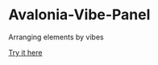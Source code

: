 # Avalonia-Vibe-Panel
Arranging elements by vibes

[Try it here](https://ShadowMarker789.github.io/Avalonia-Vibe-Panel/Demo/index.html)

